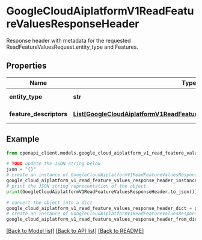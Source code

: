 # GoogleCloudAiplatformV1ReadFeatureValuesResponseHeader

Response header with metadata for the requested ReadFeatureValuesRequest.entity_type and Features.

## Properties

Name | Type | Description | Notes
------------ | ------------- | ------------- | -------------
**entity_type** | **str** | The resource name of the EntityType from the ReadFeatureValuesRequest. Value format: &#x60;projects/{project}/locations/{location}/featurestores/{featurestore}/entityTypes/{entityType}&#x60;. | [optional] 
**feature_descriptors** | [**List[GoogleCloudAiplatformV1ReadFeatureValuesResponseFeatureDescriptor]**](GoogleCloudAiplatformV1ReadFeatureValuesResponseFeatureDescriptor.md) | List of Feature metadata corresponding to each piece of ReadFeatureValuesResponse.EntityView.data. | [optional] 

## Example

```python
from openapi_client.models.google_cloud_aiplatform_v1_read_feature_values_response_header import GoogleCloudAiplatformV1ReadFeatureValuesResponseHeader

# TODO update the JSON string below
json = "{}"
# create an instance of GoogleCloudAiplatformV1ReadFeatureValuesResponseHeader from a JSON string
google_cloud_aiplatform_v1_read_feature_values_response_header_instance = GoogleCloudAiplatformV1ReadFeatureValuesResponseHeader.from_json(json)
# print the JSON string representation of the object
print(GoogleCloudAiplatformV1ReadFeatureValuesResponseHeader.to_json())

# convert the object into a dict
google_cloud_aiplatform_v1_read_feature_values_response_header_dict = google_cloud_aiplatform_v1_read_feature_values_response_header_instance.to_dict()
# create an instance of GoogleCloudAiplatformV1ReadFeatureValuesResponseHeader from a dict
google_cloud_aiplatform_v1_read_feature_values_response_header_from_dict = GoogleCloudAiplatformV1ReadFeatureValuesResponseHeader.from_dict(google_cloud_aiplatform_v1_read_feature_values_response_header_dict)
```
[[Back to Model list]](../README.md#documentation-for-models) [[Back to API list]](../README.md#documentation-for-api-endpoints) [[Back to README]](../README.md)


